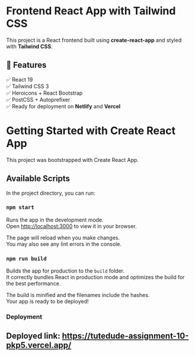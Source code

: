 # Frontend React App with Tailwind CSS

This project is a React frontend built using **create-react-app** and styled with **Tailwind CSS**.

## 🚀 Features

✅ React 19  
✅ Tailwind CSS 3  
✅ Heroicons + React Bootstrap  
✅ PostCSS + Autoprefixer  
✅ Ready for deployment on **Netlify** and **Vercel**

# Getting Started with Create React App

This project was bootstrapped with Create React App.

## Available Scripts

In the project directory, you can run:

### `npm start`

Runs the app in the development mode.\
Open [http://localhost:3000](http://localhost:3000) to view it in your browser.

The page will reload when you make changes.\
You may also see any lint errors in the console.

### `npm run build`

Builds the app for production to the `build` folder.\
It correctly bundles React in production mode and optimizes the build for the best performance.

The build is minified and the filenames include the hashes.\
Your app is ready to be deployed!

### Deployment

## Deployed link: https://tutedude-assignment-10-pkp5.vercel.app/ 
